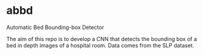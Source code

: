 # abbd
Automatic Bed Bounding-box Detector

The aim of this repo is to develop a CNN that detects the bounding box of a bed in depth images of a hospital room. Data comes from the SLP dataset.


